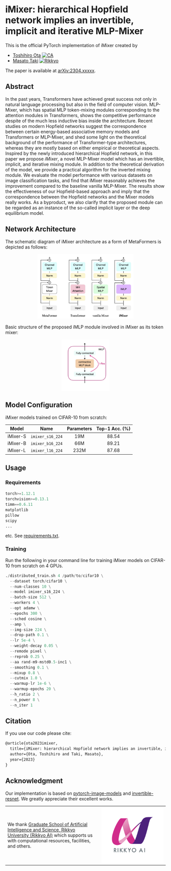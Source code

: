 # iMixer: hierarchical Hopfield network implies an invertible, implicit and iterative MLP-Mixer

This is the official PyTorch implementation of iMixer created by

- [Toshihiro Ota](https://github.com/Toshihiro-Ota)
  [![CA](https://img.shields.io/badge/CyberAgent-Inc.-2c8c3c?style=plastic&labelColor=84bc2c)](https://www.cyberagent.co.jp/en/)
- [Masato Taki](https://scholar.google.com/citations?hl=en&user=3nMhvfgAAAAJ)
  [![Rikkyo](https://img.shields.io/badge/Rikkyo-University-FFFFFF?style=plastic&labelColor=582780)](https://english.rikkyo.ac.jp)

The paper is available at [arXiv:2304.xxxxx](https://arxiv.org/abs/2304.xxxxx).

## Abstract

In the past years, Transformers have achieved great success not only in natural language processing but also in the field of computer vision. MLP-Mixer, which has spatial MLP token-mixing modules corresponding to the attention modules in Transformers, shows the competitive performance despite of the much less inductive bias inside the architecture. Recent studies on modern Hopfield networks suggest the correspondence between certain energy-based associative memory models and Transformers or MLP-Mixer, and shed some light on the theoretical background of the performance of Transformer-type architectures, whereas they are mostly based on either empirical or theoretical aspects. Inspired by the newly introduced hierarchical Hopfield network, in this paper we propose *iMixer*, a novel MLP-Mixer model which has an invertible, implicit, and iterative mixing module. In addition to the theoretical derivation of the model, we provide a practical algorithm for the inverted mixing module. We evaluate the model performance with various datasets on image classification tasks, and find that iMixer reasonably achieves the improvement compared to the baseline vanilla MLP-Mixer. The results show the effectiveness of our Hopfield-based approach and imply that the correspondence between the Hopfield networks and the Mixer models really works. As a byproduct, we also clarify that the proposed module can be regarded as an instance of the so-called implicit layer or the deep equilibrium model.

## Network Architecture

The schematic diagram of iMixer architecture as a form of MetaFormers is depicted as follows:

<p align="center">
  <img src="./img/metaformers.jpg" width='60%'>
</p>

Basic structure of the proposed iMLP module involved in iMixer as its token mixer:

<p align="center">
  <img src="./img/imlp.jpg" width='30%'>
</p>

## Model Configuration

iMixer models trained on CIFAR-10 from scratch:

| Model    | Name                 | Parameters | Top-1 Acc. (%) |
| ---      | ---                  | :---:      | :---:          |
| iMixer-S | `imixer_s16_224`     | 19M        | 88.54          |
| iMixer-B | `imixer_b16_224`     | 66M        | 89.21          |
| iMixer-L | `imixer_l16_224`     | 232M       | 87.68          |

## Usage

### Requirements

```python
torch>=1.12.1
torchvision>=0.13.1
timm==0.6.11
matplotlib
pillow
scipy
...
```

etc. See [requirements.txt](requirements.txt).

### Training

Run the following in your command line for training iMixer models on CIFAR-10 from scratch on 4 GPUs.

```python
./distributed_train.sh 4 /path/to/cifar10 \
  --dataset torch/cifar10 \
  --num-classes 10 \
  --model imixer_s16_224 \
  --batch-size 512 \
  --workers 4 \
  --opt adamw \
  --epochs 300 \
  --sched cosine \
  --amp \
  --img-size 224 \
  --drop-path 0.1 \
  --lr 5e-4 \
  --weight-decay 0.05 \
  --remode pixel \
  --reprob 0.25 \
  --aa rand-m9-mstd0.5-inc1 \
  --smoothing 0.1 \
  --mixup 0.8 \
  --cutmix 1.0 \
  --warmup-lr 1e-6 \
  --warmup-epochs 20 \
  --h_ratio 2 \
  --n_power 8 \
  --n_iter 1
```

## Citation

If you use our code please cite:

```tex
@article{ota2023imixer,
  title={iMixer: hierarchical Hopfield network implies an invertible, implicit and iterative MLP-Mixer},
  author={Ota, Toshihiro and Taki, Masato},
  year={2023}
}
```

## Acknowledgment

Our implementation is based on [pytorch-image-models](https://github.com/huggingface/pytorch-image-models) and [invertible-resnet](https://github.com/jhjacobsen/invertible-resnet). We greatly appreciate their excellent works.

|   |   |
|:--|:-:|
|  We thank [Graduate School of Artificial Intelligence and Science, Rikkyo University (Rikkyo AI)](https://ai.rikkyo.ac.jp) which supports us with computational resources, facilities, and others. |  ![logo-rikkyo-ai] |

[logo-rikkyo-ai]: img/RIKKYOAI_main.png "Logo of Rikkyo AI"
